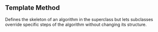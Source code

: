 ## Template Method

Defines the skeleton of an algorithm in the superclass but lets subclasses override specific steps of the algorithm without changing its structure.
